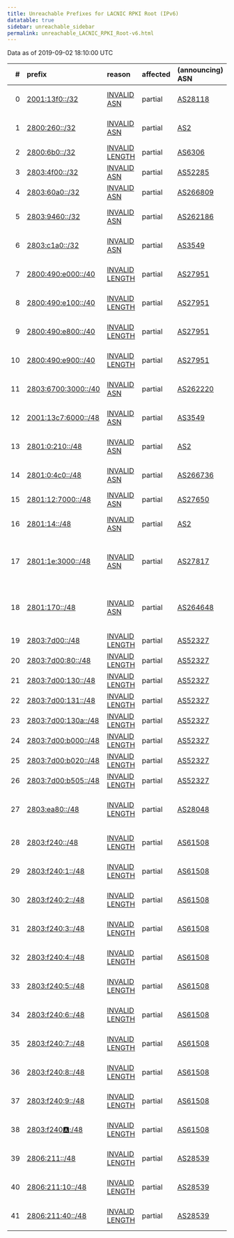 ```yaml
---
title: Unreachable Prefixes for LACNIC RPKI Root (IPv6)
datatable: true
sidebar: unreachable_sidebar
permalink: unreachable_LACNIC_RPKI_Root-v6.html
---
```


Data as of 2019-09-02 18:10:00 UTC


<div class="datatable-begin"></div>

|   # | prefix                                                           | reason                                                                                                        | affected   | (announcing) ASN                         | AS Name                                                 |   unreachable /48s |
|----:|:-----------------------------------------------------------------|:--------------------------------------------------------------------------------------------------------------|:-----------|:-----------------------------------------|:--------------------------------------------------------|-------------------:|
|   0 | [2001:13f0::/32](https://stat.ripe.net/2001:13f0::/32)           | [INVALID ASN](https://rpki-validator.ripe.net/announcement-preview?asn=AS28118&prefix=2001:13f0::/32)         | partial    | [AS28118](unreachable_AS28118-v6.html)   | ALTICE DOMINICANA S.A.                                  |              65536 |
|   1 | [2800:260::/32](https://stat.ripe.net/2800:260::/32)             | [INVALID ASN](https://rpki-validator.ripe.net/announcement-preview?asn=AS2&prefix=2800:260::/32)              | partial    | [AS2](unreachable_AS2-v6.html)           | UDEL-DCN - University of Delaware                       |              65536 |
|   2 | [2800:6b0::/32](https://stat.ripe.net/2800:6b0::/32)             | [INVALID LENGTH](https://rpki-validator.ripe.net/announcement-preview?asn=AS6306&prefix=2800:6b0::/32)        | partial    | [AS6306](unreachable_AS6306-v6.html)     | TELEFONICA VENEZOLANA                                   |              65536 |
|   3 | [2803:4f00::/32](https://stat.ripe.net/2803:4f00::/32)           | [INVALID ASN](https://rpki-validator.ripe.net/announcement-preview?asn=AS52285&prefix=2803:4f00::/32)         | partial    | [AS52285](unreachable_AS52285-v6.html)   | Ewinet C.A.                                             |              65536 |
|   4 | [2803:60a0::/32](https://stat.ripe.net/2803:60a0::/32)           | [INVALID ASN](https://rpki-validator.ripe.net/announcement-preview?asn=AS266809&prefix=2803:60a0::/32)        | partial    | [AS266809](unreachable_AS266809-v6.html) |                                                         |              65536 |
|   5 | [2803:9460::/32](https://stat.ripe.net/2803:9460::/32)           | [INVALID ASN](https://rpki-validator.ripe.net/announcement-preview?asn=AS262186&prefix=2803:9460::/32)        | partial    | [AS262186](unreachable_AS262186-v6.html) | TV AZTECA SUCURSAL COLOMBIA                             |              65536 |
|   6 | [2803:c1a0::/32](https://stat.ripe.net/2803:c1a0::/32)           | [INVALID ASN](https://rpki-validator.ripe.net/announcement-preview?asn=AS3549&prefix=2803:c1a0::/32)          | partial    | [AS3549](unreachable_AS3549-v6.html)     | LVLT-3549 - Level 3 Parent                              |              65536 |
|   7 | [2800:490:e000::/40](https://stat.ripe.net/2800:490:e000::/40)   | [INVALID LENGTH](https://rpki-validator.ripe.net/announcement-preview?asn=AS27951&prefix=2800:490:e000::/40)  | partial    | [AS27951](unreachable_AS27951-v6.html)   | Media Commerce Partners S.A                             |                256 |
|   8 | [2800:490:e100::/40](https://stat.ripe.net/2800:490:e100::/40)   | [INVALID LENGTH](https://rpki-validator.ripe.net/announcement-preview?asn=AS27951&prefix=2800:490:e100::/40)  | partial    | [AS27951](unreachable_AS27951-v6.html)   | Media Commerce Partners S.A                             |                256 |
|   9 | [2800:490:e800::/40](https://stat.ripe.net/2800:490:e800::/40)   | [INVALID LENGTH](https://rpki-validator.ripe.net/announcement-preview?asn=AS27951&prefix=2800:490:e800::/40)  | partial    | [AS27951](unreachable_AS27951-v6.html)   | Media Commerce Partners S.A                             |                256 |
|  10 | [2800:490:e900::/40](https://stat.ripe.net/2800:490:e900::/40)   | [INVALID LENGTH](https://rpki-validator.ripe.net/announcement-preview?asn=AS27951&prefix=2800:490:e900::/40)  | partial    | [AS27951](unreachable_AS27951-v6.html)   | Media Commerce Partners S.A                             |                256 |
|  11 | [2803:6700:3000::/40](https://stat.ripe.net/2803:6700:3000::/40) | [INVALID ASN](https://rpki-validator.ripe.net/announcement-preview?asn=AS262220&prefix=2803:6700:3000::/40)   | partial    | [AS262220](unreachable_AS262220-v6.html) | HV TELEVISION S.A.S                                     |                256 |
|  12 | [2001:13c7:6000::/48](https://stat.ripe.net/2001:13c7:6000::/48) | [INVALID ASN](https://rpki-validator.ripe.net/announcement-preview?asn=AS3549&prefix=2001:13c7:6000::/48)     | partial    | [AS3549](unreachable_AS3549-v6.html)     | LVLT-3549 - Level 3 Parent                              |                  1 |
|  13 | [2801:0:210::/48](https://stat.ripe.net/2801:0:210::/48)         | [INVALID ASN](https://rpki-validator.ripe.net/announcement-preview?asn=AS2&prefix=2801:0:210::/48)            | partial    | [AS2](unreachable_AS2-v6.html)           | UDEL-DCN - University of Delaware                       |                  1 |
|  14 | [2801:0:4c0::/48](https://stat.ripe.net/2801:0:4c0::/48)         | [INVALID ASN](https://rpki-validator.ripe.net/announcement-preview?asn=AS266736&prefix=2801:0:4c0::/48)       | partial    | [AS266736](unreachable_AS266736-v6.html) | Universidad Tecnologica de Pereira                      |                  1 |
|  15 | [2801:12:7000::/48](https://stat.ripe.net/2801:12:7000::/48)     | [INVALID ASN](https://rpki-validator.ripe.net/announcement-preview?asn=AS27650&prefix=2801:12:7000::/48)      | partial    | [AS27650](unreachable_AS27650-v6.html)   | EMTEL S.A. E.S.P.                                       |                  1 |
|  16 | [2801:14::/48](https://stat.ripe.net/2801:14::/48)               | [INVALID ASN](https://rpki-validator.ripe.net/announcement-preview?asn=AS2&prefix=2801:14::/48)               | partial    | [AS2](unreachable_AS2-v6.html)           | UDEL-DCN - University of Delaware                       |                  1 |
|  17 | [2801:1e:3000::/48](https://stat.ripe.net/2801:1e:3000::/48)     | [INVALID ASN](https://rpki-validator.ripe.net/announcement-preview?asn=AS27817&prefix=2801:1e:3000::/48)      | partial    | [AS27817](unreachable_AS27817-v6.html)   | Red Nacional Acadmica de Tecnologa Avanzada - RENATA    |                  1 |
|  18 | [2801:170::/48](https://stat.ripe.net/2801:170::/48)             | [INVALID ASN](https://rpki-validator.ripe.net/announcement-preview?asn=AS264648&prefix=2801:170::/48)         | partial    | [AS264648](unreachable_AS264648-v6.html) | Fondo Rotatorio del Ministerio de Relaciones Exteriores |                  1 |
|  19 | [2803:7d00::/48](https://stat.ripe.net/2803:7d00::/48)           | [INVALID LENGTH](https://rpki-validator.ripe.net/announcement-preview?asn=AS52327&prefix=2803:7d00::/48)      | partial    | [AS52327](unreachable_AS52327-v6.html)   | Summit S.A.                                             |                  1 |
|  20 | [2803:7d00:80::/48](https://stat.ripe.net/2803:7d00:80::/48)     | [INVALID LENGTH](https://rpki-validator.ripe.net/announcement-preview?asn=AS52327&prefix=2803:7d00:80::/48)   | partial    | [AS52327](unreachable_AS52327-v6.html)   | Summit S.A.                                             |                  1 |
|  21 | [2803:7d00:130::/48](https://stat.ripe.net/2803:7d00:130::/48)   | [INVALID LENGTH](https://rpki-validator.ripe.net/announcement-preview?asn=AS52327&prefix=2803:7d00:130::/48)  | partial    | [AS52327](unreachable_AS52327-v6.html)   | Summit S.A.                                             |                  1 |
|  22 | [2803:7d00:131::/48](https://stat.ripe.net/2803:7d00:131::/48)   | [INVALID LENGTH](https://rpki-validator.ripe.net/announcement-preview?asn=AS52327&prefix=2803:7d00:131::/48)  | partial    | [AS52327](unreachable_AS52327-v6.html)   | Summit S.A.                                             |                  1 |
|  23 | [2803:7d00:130a::/48](https://stat.ripe.net/2803:7d00:130a::/48) | [INVALID LENGTH](https://rpki-validator.ripe.net/announcement-preview?asn=AS52327&prefix=2803:7d00:130a::/48) | partial    | [AS52327](unreachable_AS52327-v6.html)   | Summit S.A.                                             |                  1 |
|  24 | [2803:7d00:b000::/48](https://stat.ripe.net/2803:7d00:b000::/48) | [INVALID LENGTH](https://rpki-validator.ripe.net/announcement-preview?asn=AS52327&prefix=2803:7d00:b000::/48) | partial    | [AS52327](unreachable_AS52327-v6.html)   | Summit S.A.                                             |                  1 |
|  25 | [2803:7d00:b020::/48](https://stat.ripe.net/2803:7d00:b020::/48) | [INVALID LENGTH](https://rpki-validator.ripe.net/announcement-preview?asn=AS52327&prefix=2803:7d00:b020::/48) | partial    | [AS52327](unreachable_AS52327-v6.html)   | Summit S.A.                                             |                  1 |
|  26 | [2803:7d00:b505::/48](https://stat.ripe.net/2803:7d00:b505::/48) | [INVALID LENGTH](https://rpki-validator.ripe.net/announcement-preview?asn=AS52327&prefix=2803:7d00:b505::/48) | partial    | [AS52327](unreachable_AS52327-v6.html)   | Summit S.A.                                             |                  1 |
|  27 | [2803:ea80::/48](https://stat.ripe.net/2803:ea80::/48)           | [INVALID LENGTH](https://rpki-validator.ripe.net/announcement-preview?asn=AS28048&prefix=2803:ea80::/48)      | partial    | [AS28048](unreachable_AS28048-v6.html)   | Internet Para Todos - Gobierno de La Rioja              |                  1 |
|  28 | [2803:f240::/48](https://stat.ripe.net/2803:f240::/48)           | [INVALID LENGTH](https://rpki-validator.ripe.net/announcement-preview?asn=AS61508&prefix=2803:f240::/48)      | partial    | [AS61508](unreachable_AS61508-v6.html)   | SGS VALLEVISION SRL                                     |                  1 |
|  29 | [2803:f240:1::/48](https://stat.ripe.net/2803:f240:1::/48)       | [INVALID LENGTH](https://rpki-validator.ripe.net/announcement-preview?asn=AS61508&prefix=2803:f240:1::/48)    | partial    | [AS61508](unreachable_AS61508-v6.html)   | SGS VALLEVISION SRL                                     |                  1 |
|  30 | [2803:f240:2::/48](https://stat.ripe.net/2803:f240:2::/48)       | [INVALID LENGTH](https://rpki-validator.ripe.net/announcement-preview?asn=AS61508&prefix=2803:f240:2::/48)    | partial    | [AS61508](unreachable_AS61508-v6.html)   | SGS VALLEVISION SRL                                     |                  1 |
|  31 | [2803:f240:3::/48](https://stat.ripe.net/2803:f240:3::/48)       | [INVALID LENGTH](https://rpki-validator.ripe.net/announcement-preview?asn=AS61508&prefix=2803:f240:3::/48)    | partial    | [AS61508](unreachable_AS61508-v6.html)   | SGS VALLEVISION SRL                                     |                  1 |
|  32 | [2803:f240:4::/48](https://stat.ripe.net/2803:f240:4::/48)       | [INVALID LENGTH](https://rpki-validator.ripe.net/announcement-preview?asn=AS61508&prefix=2803:f240:4::/48)    | partial    | [AS61508](unreachable_AS61508-v6.html)   | SGS VALLEVISION SRL                                     |                  1 |
|  33 | [2803:f240:5::/48](https://stat.ripe.net/2803:f240:5::/48)       | [INVALID LENGTH](https://rpki-validator.ripe.net/announcement-preview?asn=AS61508&prefix=2803:f240:5::/48)    | partial    | [AS61508](unreachable_AS61508-v6.html)   | SGS VALLEVISION SRL                                     |                  1 |
|  34 | [2803:f240:6::/48](https://stat.ripe.net/2803:f240:6::/48)       | [INVALID LENGTH](https://rpki-validator.ripe.net/announcement-preview?asn=AS61508&prefix=2803:f240:6::/48)    | partial    | [AS61508](unreachable_AS61508-v6.html)   | SGS VALLEVISION SRL                                     |                  1 |
|  35 | [2803:f240:7::/48](https://stat.ripe.net/2803:f240:7::/48)       | [INVALID LENGTH](https://rpki-validator.ripe.net/announcement-preview?asn=AS61508&prefix=2803:f240:7::/48)    | partial    | [AS61508](unreachable_AS61508-v6.html)   | SGS VALLEVISION SRL                                     |                  1 |
|  36 | [2803:f240:8::/48](https://stat.ripe.net/2803:f240:8::/48)       | [INVALID LENGTH](https://rpki-validator.ripe.net/announcement-preview?asn=AS61508&prefix=2803:f240:8::/48)    | partial    | [AS61508](unreachable_AS61508-v6.html)   | SGS VALLEVISION SRL                                     |                  1 |
|  37 | [2803:f240:9::/48](https://stat.ripe.net/2803:f240:9::/48)       | [INVALID LENGTH](https://rpki-validator.ripe.net/announcement-preview?asn=AS61508&prefix=2803:f240:9::/48)    | partial    | [AS61508](unreachable_AS61508-v6.html)   | SGS VALLEVISION SRL                                     |                  1 |
|  38 | [2803:f240:a::/48](https://stat.ripe.net/2803:f240:a::/48)       | [INVALID LENGTH](https://rpki-validator.ripe.net/announcement-preview?asn=AS61508&prefix=2803:f240:a::/48)    | partial    | [AS61508](unreachable_AS61508-v6.html)   | SGS VALLEVISION SRL                                     |                  1 |
|  39 | [2806:211::/48](https://stat.ripe.net/2806:211::/48)             | [INVALID LENGTH](https://rpki-validator.ripe.net/announcement-preview?asn=AS28539&prefix=2806:211::/48)       | partial    | [AS28539](unreachable_AS28539-v6.html)   | Creatividad Internet Enlaces                            |                  1 |
|  40 | [2806:211:10::/48](https://stat.ripe.net/2806:211:10::/48)       | [INVALID LENGTH](https://rpki-validator.ripe.net/announcement-preview?asn=AS28539&prefix=2806:211:10::/48)    | partial    | [AS28539](unreachable_AS28539-v6.html)   | Creatividad Internet Enlaces                            |                  1 |
|  41 | [2806:211:40::/48](https://stat.ripe.net/2806:211:40::/48)       | [INVALID LENGTH](https://rpki-validator.ripe.net/announcement-preview?asn=AS28539&prefix=2806:211:40::/48)    | partial    | [AS28539](unreachable_AS28539-v6.html)   | Creatividad Internet Enlaces                            |                  1 |

<div class="datatable-end"></div>